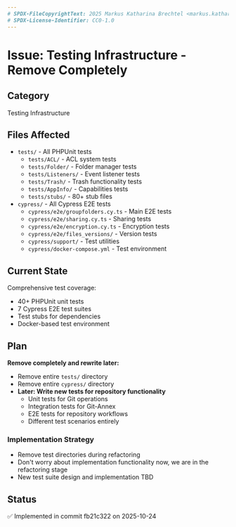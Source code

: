 ```yaml
---
# SPDX-FileCopyrightText: 2025 Markus Katharina Brechtel <markus.katharina.brechtel@thengo.net>
# SPDX-License-Identifier: CC0-1.0
---
```


# Issue: Testing Infrastructure - Remove Completely

## Category
Testing Infrastructure

## Files Affected
- `tests/` - All PHPUnit tests
  - `tests/ACL/` - ACL system tests
  - `tests/Folder/` - Folder manager tests
  - `tests/Listeners/` - Event listener tests
  - `tests/Trash/` - Trash functionality tests
  - `tests/AppInfo/` - Capabilities tests
  - `tests/stubs/` - 80+ stub files
- `cypress/` - All Cypress E2E tests
  - `cypress/e2e/groupfolders.cy.ts` - Main E2E tests
  - `cypress/e2e/sharing.cy.ts` - Sharing tests
  - `cypress/e2e/encryption.cy.ts` - Encryption tests
  - `cypress/e2e/files_versions/` - Version tests
  - `cypress/support/` - Test utilities
  - `cypress/docker-compose.yml` - Test environment

## Current State
Comprehensive test coverage:
- 40+ PHPUnit unit tests
- 7 Cypress E2E test suites
- Test stubs for dependencies
- Docker-based test environment

## Plan
**Remove completely and rewrite later:**

- Remove entire `tests/` directory
- Remove entire `cypress/` directory
- **Later: Write new tests for repository functionality**
  - Unit tests for Git operations
  - Integration tests for Git-Annex
  - E2E tests for repository workflows
  - Different test scenarios entirely

### Implementation Strategy
- Remove test directories during refactoring
- Don't worry about implementation functionality now, we are in the refactoring stage
- New test suite design and implementation TBD

## Status
✅ Implemented in commit fb21c322 on 2025-10-24
